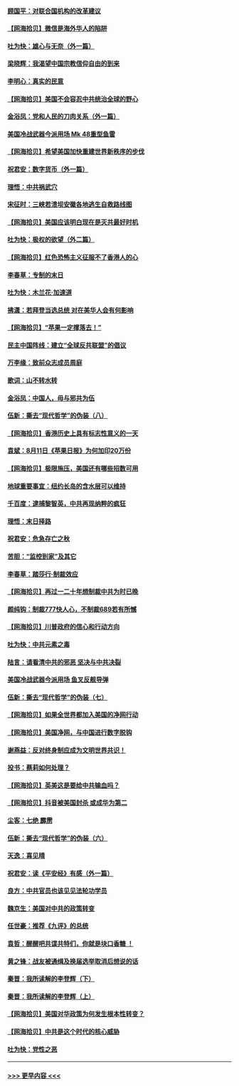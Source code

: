 #### [顾国平：对联合国机构的改革建议](../pages/nsc993/n12339928.md?t=08190902) 
#### [【网海拾贝】微信是海外华人的陷阱](../pages/nsc993/n12338868.md?t=08190902) 
#### [吐为快：雄心与无奈（外一篇）](../pages/nsc993/n12338132.md?t=08190902) 
#### [梁晓辉：我渴望中国宗教信仰自由的到来](../pages/nsc993/n12336657.md?t=08190902) 
#### [李明心：真实的民意](../pages/nsc993/n12336089.md?t=08190902) 
#### [【网海拾贝】美国不会容忍中共统治全球的野心](../pages/nsc993/n12336063.md?t=08190902) 
#### [金浴凤：党和人民的刀肉关系（外一篇）](../pages/nsc993/n12335834.md?t=08190902) 
#### [美国冷战武器今派用场 Mk 48重型鱼雷](../pages/nsc993/n12335354.md?t=08190902) 
#### [【网海拾贝】希望美国加快重建世界新秩序的步伐](../pages/nsc993/n12334224.md?t=08190902) 
#### [祝君安：数字货币（外一篇）](../pages/nsc993/n12334186.md?t=08190902) 
#### [理悟：中共祸武穴](../pages/nsc993/n12333962.md?t=08190902) 
#### [宋征时：三峡若溃坝安徽各地逃生自救路线图](../pages/nsc993/n12332450.md?t=08190902) 
#### [【网海拾贝】美国应该明白现在是灭共最好时机](../pages/nsc993/n12332313.md?t=08190902) 
#### [吐为快：极权的欲望（外二篇）](../pages/nsc993/n12332089.md?t=08190902) 
#### [【网海拾贝】红色恐怖主义征服不了香港人的心](../pages/nsc993/n12329296.md?t=08190902) 
#### [李春草：专制的末日](../pages/nsc993/n12329079.md?t=08190902) 
#### [吐为快：木兰花‧加速道](../pages/nsc993/n12327366.md?t=08190902) 
#### [拂潇：若拜登当选总统 对在美华人会有何影响](../pages/nsc993/n12295996.md?t=08190902) 
#### [【网海拾贝】“苹果一定撑落去！”](../pages/nsc993/n12326784.md?t=08190902) 
#### [民主中国阵线：建立“全球反共联盟”的倡议](../pages/nsc993/n12324177.md?t=08190902) 
#### [万李缘：致前众志成员周庭](../pages/nsc993/n12324635.md?t=08190902) 
#### [歌词：山不转水转](../pages/nsc993/n12324599.md?t=08190902) 
#### [金浴凤：中国人，毋与邪共为伍](../pages/nsc993/n12324257.md?t=08190902) 
#### [伍新：撕去“现代哲学”的伪装（八）](../pages/nsc993/n12324188.md?t=08190902) 
#### [【网海拾贝】香港历史上具有标志性意义的一天](../pages/nsc993/n12324021.md?t=08190902) 
#### [袁斌：8月11日《苹果日报》为何加印20万份](../pages/nsc993/n12323955.md?t=08190902) 
#### [【网海拾贝】极限施压，美国还有哪些招数可用](../pages/nsc993/n12322512.md?t=08190902) 
#### [地球重要事宜：纽约长岛的含水层可以维持](../pages/nsc993/n12321844.md?t=08190902) 
#### [千百度：逮捕黎智英，中共再现纳粹的疯狂](../pages/nsc993/n12321777.md?t=08190902) 
#### [理悟：末日择路](../pages/nsc993/n12320812.md?t=08190902) 
#### [祝君安：危急存亡之秋](../pages/nsc993/n12320795.md?t=08190902) 
#### [苦胆：“监控到家”及其它](../pages/nsc993/n12320751.md?t=08190902) 
#### [李春草：踏莎行·制裁效应](../pages/nsc993/n12318290.md?t=08190902) 
#### [【网海拾贝】再过一二十年想制裁中共为时已晚](../pages/nsc993/n12318195.md?t=08190902) 
#### [颜纯钩：制裁777快人心，不制裁689若有所憾](../pages/nsc993/n12316912.md?t=08190902) 
#### [【网海拾贝】川普政府的信心和行动方向](../pages/nsc993/n12316673.md?t=08190902) 
#### [吐为快：中共元素之毒](../pages/nsc993/n12316547.md?t=08190902) 
#### [陆言：请看清中共的邪恶 坚决与中共决裂](../pages/nsc993/n12315784.md?t=08190902) 
#### [美国冷战武器今派用场 鱼叉反舰导弹](../pages/nsc993/n12316258.md?t=08190902) 
#### [伍新：撕去“现代哲学”的伪装（七）](../pages/nsc993/n12315846.md?t=08190902) 
#### [【网海拾贝】如果全世界都加入美国的净网行动](../pages/nsc993/n12315588.md?t=08190902) 
#### [【网海拾贝】美国净网，与中国进行数字脱钩](../pages/nsc993/n12312813.md?t=08190902) 
#### [谢燕益：反对终身制应成为文明世界共识！](../pages/nsc993/n12310465.md?t=08190902) 
#### [投书：蔡莉如何处理？](../pages/nsc993/n12310224.md?t=08190902) 
#### [【网海拾贝】英美这是要给中共输血吗？](../pages/nsc993/n12307646.md?t=08190902) 
#### [【网海拾贝】抖音被美国封杀 或成华为第二](../pages/nsc993/n12305277.md?t=08190902) 
#### [尘客：七绝 霹雳](../pages/nsc993/n12304053.md?t=08190902) 
#### [伍新：撕去“现代哲学”的伪装（六）](../pages/nsc993/n12303243.md?t=08190902) 
#### [天逸：喜见晴](../pages/nsc993/n12303226.md?t=08190902) 
#### [祝君安：读《平安经》有感（外一篇）](../pages/nsc993/n12303170.md?t=08190902) 
#### [良方：中共官员也该见见法轮功学员](../pages/nsc993/n12302985.md?t=08190902) 
#### [魏京生：美国对中共的政策转变](../pages/nsc993/n12302929.md?t=08190902) 
#### [任世豪：推荐《九评》的总统](../pages/nsc993/n12302838.md?t=08190902) 
#### [袁哲：醒醒吧共谍共特们，你就是块口香糖 ！](../pages/nsc993/n12302678.md?t=08190902) 
#### [黄之锋：战友被通缉及换届选举取消后想说的话](../pages/nsc993/n12302681.md?t=08190902) 
#### [秦晋：我所读解的李登辉（下）](../pages/nsc993/n12302171.md?t=08190902) 
#### [秦晋：我所读解的李登辉（上）](../pages/nsc993/n12301979.md?t=08190902) 
#### [【网海拾贝】美国对华政策为何发生根本性转变？](../pages/nsc993/n12302091.md?t=08190902) 
#### [【网海拾贝】中共是这个时代的核心威胁](../pages/nsc993/n12300541.md?t=08190902) 
#### [吐为快：党性之恶](../pages/nsc993/n12300263.md?t=08190902) 

----
#### [ >>> 更早内容 <<< ](../indexes/nsc993-earlier.md)
